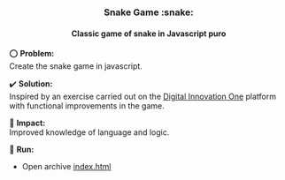 <h3 align="center">Snake Game :snake:</h3>
<h4 align="center">Classic game of snake in Javascript puro</h4>

⭕ **Problem:**</br>
Create the snake game in javascript.

✔️ **Solution:**</br>
Inspired by an exercise carried out on the <a href="https://digitalinnovation.one/">Digital Innovation One</a> platform with functional improvements in the game.

🎯 **Impact:**</br>
Improved knowledge of language and logic.

:bicyclist: **Run:**</br>

-   Open archive [index.html](https://github.com/Giovane-Roberti-Tafine/snake-game/blob/master/index.html)
